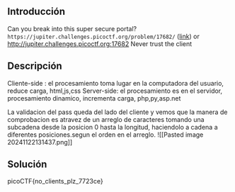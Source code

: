 ## Introducción
Can you break into this super secure portal? `https://jupiter.challenges.picoctf.org/problem/17682/` ([link](https://jupiter.challenges.picoctf.org/problem/17682/)) or http://jupiter.challenges.picoctf.org:17682
Never trust the client

## Descripción
Cliente-side : el procesamiento toma lugar en la computadora del usuario, reduce carga, html,js,css
Server-side: el procesamiento es en el servidor, procesamiento dinamico, incrementa carga, php,py,asp.net

La validacion del pass queda del lado del cliente y vemos que la manera de comprobacion es atravez de un arreglo de caracteres 
tomando una subcadena desde la posicion 0 hasta la longitud, haciendolo a cadena a diferentes posiciones.segun el orden en el arreglo.
![[Pasted image 20241122131437.png]]
## Solución 

picoCTF{no_clients_plz_7723ce}